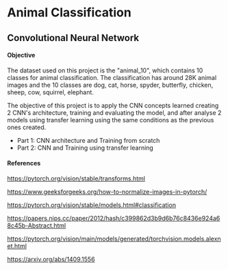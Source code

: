 # Animal Classification
## Convolutional Neural Network

#### Objective

The dataset used on this project is the "animal_10", which contains 10 classes for animal classification.
The classification has around 28K animal images and the 10 classes are dog, cat, horse, spyder, butterfly, chicken, sheep, cow, squirrel, elephant.

The objective of this project is to apply the CNN concepts learned creating 2 CNN's architecture, training and evaluating the model, and after analyse 2 models using transfer learning using the same conditions as the previous ones created.  

- Part 1: CNN architecture and Training from scratch
- Part 2: CNN and Training using transfer learning

#### References

https://pytorch.org/vision/stable/transforms.html

https://www.geeksforgeeks.org/how-to-normalize-images-in-pytorch/

https://pytorch.org/vision/stable/models.html#classification

https://papers.nips.cc/paper/2012/hash/c399862d3b9d6b76c8436e924a68c45b-Abstract.html

https://pytorch.org/vision/main/models/generated/torchvision.models.alexnet.html

https://arxiv.org/abs/1409.1556

